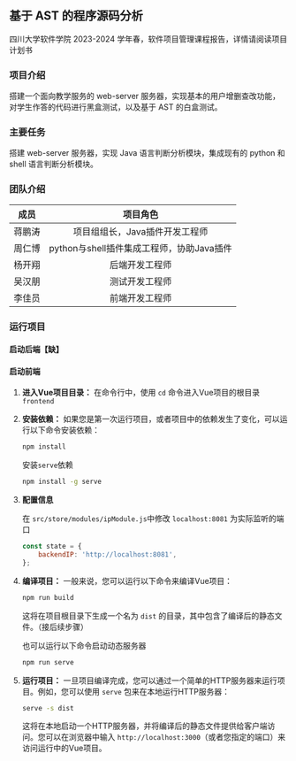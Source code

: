 ## 基于 AST 的程序源码分析
四川大学软件学院 2023-2024 学年春，软件项目管理课程报告，详情请阅读项目计划书

### 项目介绍

搭建一个面向教学服务的 web-server 服务器，实现基本的用户增删查改功能，对学生作答的代码进行黑盒测试，以及基于 AST 的白盒测试。

### 主要任务

搭建 web-server 服务器，实现 Java 语言判断分析模块，集成现有的 python 和 shell 语言判断分析模块。

### 团队介绍

| 成员  |             项目角色             |
|-----|:----------------------------:|
| 蒋鹏涛 |      项目组组长，Java插件开发工程师       |
| 周仁博 | python与shell插件集成工程师，协助Java插件 |
| 杨开翔 |           后端开发工程师            |
| 吴汉朋 |           测试开发工程师            |
| 李佳员 |           前端开发工程师            |

### 运行项目

#### 启动后端【缺】

#### 启动前端

1. **进入Vue项目目录：** 在命令行中，使用 `cd` 命令进入Vue项目的根目录`frontend`

2. **安装依赖：** 如果您是第一次运行项目，或者项目中的依赖发生了变化，可以运行以下命令安装依赖：

   ```bash
   npm install
   ```

   安装`serve`依赖

   ```bash
   npm install -g serve
   ```

3. **配置信息**

   在 `src/store/modules/ipModule.js`中修改 `localhost:8081` 为实际监听的端口

   ```js
   const state = {
       backendIP: 'http://localhost:8081',
   };
   ```

4. **编译项目：** 一般来说，您可以运行以下命令来编译Vue项目：

   ```bash
   npm run build
   ```

   这将在项目根目录下生成一个名为 `dist` 的目录，其中包含了编译后的静态文件。（接后续步骤）

   也可以运行以下命令启动动态服务器

   ```bash
   npm run serve
   ```

5. **运行项目：** 一旦项目编译完成，您可以通过一个简单的HTTP服务器来运行项目。例如，您可以使用 `serve` 包来在本地运行HTTP服务器：

   ```bash
   serve -s dist
   ```

   这将在本地启动一个HTTP服务器，并将编译后的静态文件提供给客户端访问。您可以在浏览器中输入 `http://localhost:3000`（或者您指定的端口）来访问运行中的Vue项目。

